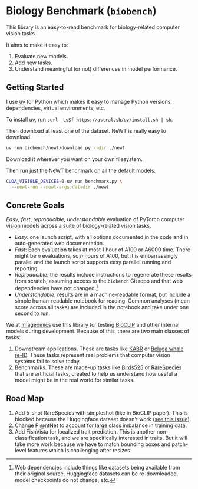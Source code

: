 # Biology Benchmark (`biobench`)

This library is an easy-to-read benchmark for biology-related computer vision tasks.

It aims to make it easy to:

1. Evaluate new models.
2. Add new tasks.
3. Understand meaningful (or not) differences in model performance.

## Getting Started

I use [uv](https://docs.astral.sh/uv/) for Python which makes it easy to manage Python versions, dependencies, virtual environments, etc.

To install uv, run `curl -LsSf https://astral.sh/uv/install.sh | sh`.

Then download at least one of the dataset.
NeWT is really easy to download.

```sh
uv run biobench/newt/download.py --dir ./newt
```

Download it wherever you want on your own filesystem.

Then run just the NeWT benchmark on all the default models.

```sh
CUDA_VISIBLE_DEVICES=0 uv run benchmark.py \
  --newt-run --newt-args.datadir ./newt
```


## Concrete Goals

*Easy*, *fast*, *reproducible*, *understandable* evaluation of PyTorch computer vision models across a suite of biology-related vision tasks.

- *Easy*: one launch script, with all options documented in the code and in auto-generated web documentation.
- *Fast*: Each evaluation takes at most 1 hour of A100 or A6000 time. There might be $n$ evaluations, so $n$ hours of A100, but it is embarrassingly parallel and the launch script supports easy parallel running and reporting.
- *Reproducible*: the results include instructions to regenerate these results from scratch, assuming access to the `biobench` Git repo and that web dependencies have not changed.[^web-deps]
- *Understandable*: results are in a machine-readable format, but include a simple human-readable notebook for reading. Common analyses (mean score across all tasks) are included in the notebook and take under one second to run.

[^web-deps]: Web dependencies include things like datasets being available from their original source, Huggingface datasets can be re-downloaded, model checkpoints do not change, etc.


We at [Imageomics](https://imageomics.osu.edu) use this library for testing [BioCLIP](https://imageomics.github.io/bioclip) and other internal models  during development.
Because of this, there are two main classes of tasks:

1. Downstream applications. These are tasks like [KABR](https://samuelstevens.me/biobench/biobench/kabr/index.html) or [Beluga whale re-ID](https://samuelstevens.me/biobench/biobench/beluga/index.html). These tasks represent real problems that computer vision systems fail to solve today.
2. Benchmarks. These are made-up tasks like [Birds525](https://samuelstevens.me/biobench/biobench/birds525/index.html) or [RareSpecies](https://samuelstevens.me/biobench/biobench/rarespecies/index.html) that are artificial tasks, created to help us understand how useful a model might be in the real world for similar tasks.


## Road Map

1. Add 5-shot RareSpecies with simpleshot (like in BioCLIP paper). This is blocked because the Huggingface dataset doesn't work ([see this issue](https://huggingface.co/datasets/imageomics/rare-species/discussions/8)).
2. Change Pl@ntNet to account for large class imbalance in training data.
3. Add FishVista for localized trait prediction. This is another non-classification task, and we are specifically interested in traits. But it will take more work because we have to match bounding boxes and patch-level features which is challenging after resizes.
